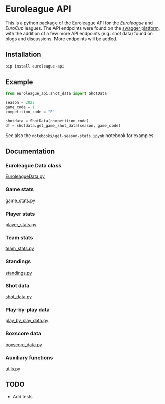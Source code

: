 # Euroleague API

This is a python package of the Euroleague API for the *Euroleague* and *EuroCup* leagues. The API endpoints were found on the [swagger platform](https://api-live.euroleague.net/swagger/index.html), with the addition of a few more API endpoints (e.g. shot data) found on blogs and discussions. More endpoints will be added.

## Installation

```bash
pip install euroleague-api
```

## Example

```python
from euroleague_api.shot_data import ShotData

season = 2022
game_code = 1
competition_code = "E"

shotdata = ShotData(competition_code)
df = shotdata.get_game_shot_data(season, game_code)
```

See also the `notebooks/get-season-stats.ipynb` notebook for examples.

## Documentation

### Euroleague Data class

[EuroleagueData.py](https://htmlpreview.github.io/?https://github.com/giasemidis/euroleague_api/blob/main/site/euroleague_api/EuroLeagueData.html)

### Game stats

[game_stats.py](https://htmlpreview.github.io/?https://github.com/giasemidis/euroleague_api/blob/main/site/euroleague_api/game_stats.html)

### Player stats

[player_stats.py](https://htmlpreview.github.io/?https://github.com/giasemidis/euroleague_api/blob/main/site/euroleague_api/player_stats.html)

### Team stats

[team_stats.py](https://htmlpreview.github.io/?https://github.com/giasemidis/euroleague_api/blob/main/site/euroleague_api/team_stats.html)

### Standings

[standings.py](https://htmlpreview.github.io/?https://github.com/giasemidis/euroleague_api/blob/main/site/euroleague_api/standings.html)

### Shot data

[shot_data.py](https://htmlpreview.github.io/?https://github.com/giasemidis/euroleague_api/blob/main/site/euroleague_api/shot_data.html)

### Play-by-play data

[play_by_play_data.py](https://htmlpreview.github.io/?https://github.com/giasemidis/euroleague_api/blob/main/site/euroleague_api/play_by_play_data.html)

### Boxscore data

[boxscore_data.py](https://htmlpreview.github.io/?https://github.com/giasemidis/euroleague_api/blob/main/site/euroleague_api/boxscore_data.html)

### Auxiliary functions

[utils.py](https://htmlpreview.github.io/?https://github.com/giasemidis/euroleague_api/blob/main/site/euroleague_api/utils.html)

## TODO

- Add tests
